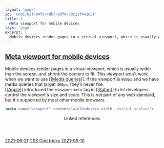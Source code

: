 ```yaml
---
layout: 'page'
id: '60d17b3f-94fc-4db7-8df0-5dc21f44263f'
title: |
  Meta viewport for mobile devices
tags: 'page'
excerpt: |
  Mobile devices render pages in a virtual viewport, which is usually wider than the screen, and shrink the content to fit. This viewport won't work when we want to use Media queries. If the viewport is 980px and we have media queries that target 480px, they'll never fire.
---
```


<h2 class="text-3xl font-semibold mb-4"><a class="rounded-sm focus:outline-none focus:ring-2 focus:ring-offset-2 dark:focus:ring-offset-gray-900 dark:focus:ring-pink-400 focus:ring-pink-700" href="/pages/meta-viewport-for-mobile-devices">Meta viewport for mobile devices</a></h2>

<div class="space-y-3">
<div class="element-block ml-0"><div class="flex-1">Mobile devices render pages in a virtual viewport, which is usually wider than the screen, and shrink the content to fit. This viewport won't work when we want to use <a class="text-teal-700 dark:text-teal-400 rounded-sm group focus:outline-none focus:ring-2 focus:ring-offset-2 dark:focus:ring-offset-gray-900 dark:focus:ring-pink-400 focus:ring-pink-700" href="/pages/media-queries"><span class="text-gray-300 dark:text-gray-500 group-hover:text-teal-900">[[</span>Media queries<span class="text-gray-300 dark:text-gray-500 group-hover:text-teal-900">]]</span></a>. If the viewport is <code>980px</code> and we have media queries that target <code>480px</code>, they'll never fire.</div></div>

<div class="element-block ml-0"><div class="flex-1"><a class="text-teal-700 dark:text-teal-400 rounded-sm group focus:outline-none focus:ring-2 focus:ring-offset-2 dark:focus:ring-offset-gray-900 dark:focus:ring-pink-400 focus:ring-pink-700" href="/pages/apple"><span class="text-gray-300 dark:text-gray-500 group-hover:text-teal-900">[[</span>Apple<span class="text-gray-300 dark:text-gray-500 group-hover:text-teal-900">]]</span></a> introduced the <code>viewport</code> <code>meta</code> tag in <a class="text-teal-700 dark:text-teal-400 rounded-sm group focus:outline-none focus:ring-2 focus:ring-offset-2 dark:focus:ring-offset-gray-900 dark:focus:ring-pink-400 focus:ring-pink-700" href="/pages/safari"><span class="text-gray-300 dark:text-gray-500 group-hover:text-teal-900">[[</span>Safari<span class="text-gray-300 dark:text-gray-500 group-hover:text-teal-900">]]</span></a> to let developers control the viewport's size and scale. This is not part of any web standard, but it's supported by most other mobile browsers.</div></div>

<div class="element-block ml-0"><div class="flex-1">

```html
<meta name="viewport" content="width=device-width, initial-scale=1">
```

</div></div>
</div>


<section class="mt-8 space-y-2">
<header class="text-gray-500 dark:text-gray-400">Linked references</header>
<a class="block bg-gray-100 dark:bg-gray-800 p-4 rounded text-teal-700 dark:text-teal-400 focus:outline-none focus:ring-2 focus:ring-offset-2 dark:focus:ring-offset-gray-900 focus:ring-teal-700 dark:focus:ring-teal-400 hover:ring-2 hover:ring-offset-2 dark:hover:ring-offset-gray-900 dark:hover:ring-teal-400 hover:ring-teal-700" href="/journals/2021-06-21">2021-06-21</a>
<a class="block bg-gray-100 dark:bg-gray-800 p-4 rounded text-teal-700 dark:text-teal-400 focus:outline-none focus:ring-2 focus:ring-offset-2 dark:focus:ring-offset-gray-900 focus:ring-teal-700 dark:focus:ring-teal-400 hover:ring-2 hover:ring-offset-2 dark:hover:ring-offset-gray-900 dark:hover:ring-teal-400 hover:ring-teal-700" href="/pages/css-grid-tricks">CSS Grid tricks</a>
<a class="block bg-gray-100 dark:bg-gray-800 p-4 rounded text-teal-700 dark:text-teal-400 focus:outline-none focus:ring-2 focus:ring-offset-2 dark:focus:ring-offset-gray-900 focus:ring-teal-700 dark:focus:ring-teal-400 hover:ring-2 hover:ring-offset-2 dark:hover:ring-offset-gray-900 dark:hover:ring-teal-400 hover:ring-teal-700" href="/journals/2021-06-10">2021-06-10</a>
  </section>
